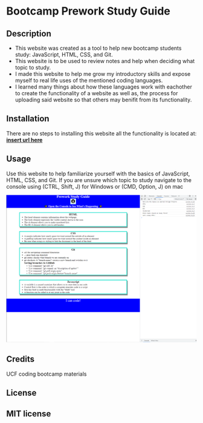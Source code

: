 # Bootcamp Prework Study Guide

## Description

- This website was created as a tool to help new bootcamp students study: JavaScript, HTML, CSS, and Git. 
- This website is to be used to review notes and help when deciding what topic to study.
- I made this website to help me grow my introductory skills and expose myself to real life uses of the mentioned coding languages.
- I learned many things about how these languages work with eachother to create the functionality of a website as well as,
the process for uploading said website so that others may benifit from its functionality.

## Installation

There are no steps to installing this website all the functionality is located at:
[**insert url here**](https://andrewross4224.github.io/prework-study-guide/)

## Usage

Use this website to help familiarize yourself with the basics of JavaScript, HTML, CSS, and Git.
If you are unsure which topic to study navigate to the console using (CTRL, Shift, J) for Windows or (CMD, Option, J) on mac

![Alt text](/assets/website-console-log.png?raw=true "Console Log")

## Credits

UCF coding bootcamp materials

## License

MIT license
---
